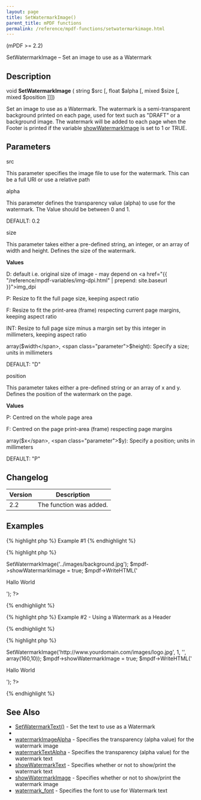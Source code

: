 ```yaml
---
layout: page
title: SetWatermarkImage()
parent_title: mPDF functions
permalink: /reference/mpdf-functions/setwatermarkimage.html
---
```


<div id="bpmbook" class="bpmbook" style="direction:ltr;">
<div class="topic_user_field">
<div id="U0">
<p>(mPDF &gt;= 2.2)</p>
<p>SetWatermarkImage – Set an image to use as a Watermark</p>
<h2>Description</h2>

<div class="alert alert-info" role="alert">void <b>SetWatermarkImage</b> ( string <span class="parameter">$src</span> [, float <span class="parameter">$alpha</span> [, mixed <span class="parameter">$size</span> [, mixed <span class="parameter">$position</span> ]]])</div>
<p>Set an image to use as a Watermark. The watermark is a semi-transparent background printed on each page, used for text such as "DRAFT" or a background image. The watermark will be added to each page when the Footer is printed if the variable <a href="{{ "/reference/mpdf-variables/showwatermarktext.html" | prepend: site.baseurl }}">showWatermarkImage</a> is set to 1 or <span class="smallblock">TRUE</span>.&nbsp;</p>
<h2>Parameters</h2>
<p class="manual_param_dt"><span class="parameter">src</span></p>
<p class="manual_param_dd">This parameter specifies the image file to use for the watermark. This can be a full URI or use a relative path<span class="smallblock">

</span></p>
<p class="manual_param_dt"><span class="parameter">alpha</span></p>
<p class="manual_param_dd">This parameter defines the transparency value (alpha) to use for the watermark. The Value should be between 0 and 1.

<span class="smallblock">DEFAULT</span>: 0.2</p>
<p class="manual_param_dt"><span class="parameter">size</span></p>
<p class="manual_param_dd">This parameter takes either a pre-defined string, an integer, or an array of width and height. Defines the size of the watermark.</p>
<p class="manual_param_dd"><b>Values</b>

D: default i.e. original size of image - may depend on <a href="{{ "/reference/mpdf-variables/img-dpi.html" | prepend: site.baseurl }}">img_dpi</a>

P: Resize to fit the full page size, keeping aspect ratio

F: Resize to fit the print-area (frame) respecting current page margins, keeping aspect ratio

<span class="smallblock">INT</span>: Resize to full page size minus a margin set by this integer in millimeters, keeping aspect ratio

array(<span class="parameter">$width</span>, <span class="parameter">$height</span>): Specify a size; units in millimeters

<span class="smallblock">DEFAULT</span>: "D"</p>
<p class="manual_param_dt"><span class="parameter">position</span></p>
<p class="manual_param_dd">This parameter takes either a pre-defined string or an array of <span class="parameter">x</span> and <span class="parameter">y</span>. Defines the position of the watermark on the page.</p>
<p class="manual_param_dd"><b>Values</b>

P: Centred on the whole page area

F: Centred on the page print-area (frame) respecting page margins

array(<span class="parameter">$x</span>, <span class="parameter">$y</span>): Specify a position; units in millimeters

<span class="smallblock">DEFAULT</span>: "P"</p>
<h2>Changelog</h2>
<table class="bpmTopic"> <thead>
<tr> <th>Version</th><th>Description</th> </tr>
</thead> <tbody>
<tr>
<td>2.2</td>
<td>The function was added.</td>
</tr>
</tbody> </table>
<h2>Examples</h2>

{% highlight php %}
Example #1
{% endhighlight %}

{% highlight php %}
<?php

<?php

$mpdf=new mPDF();

$mpdf->SetWatermarkImage('../images/background.jpg');

$mpdf->showWatermarkImage = true;

$mpdf->WriteHTML('<p>Hallo World</p>');

?>
{% endhighlight %}

{% highlight php %}
Example #2 - Using a Watermark as a Header

{% endhighlight %}

{% highlight php %}
<?php

<?php

$mpdf=new mPDF('','A4','','',20,20,50,10);

// Setting transparency to 1, and exact positioning, you can use a Watermark Image as a 'Header'

// Note that the page top-margin is set to accomodate the image

$mpdf->SetWatermarkImage('http://www.yourdomain.com/images/logo.jpg', 1, '', array(160,10));

$mpdf->showWatermarkImage = true;

$mpdf->WriteHTML('<p>Hallo World</p>');

?>
{% endhighlight %}

<h2>See Also</h2>
<ul>
<li class="manual_boxlist"><a href="{{ "/reference/mpdf-functions/setwatermarktext.html" | prepend: site.baseurl }}">SetWatermarkText()</a> - Set the text to use as a Watermark</li>
<li class="manual_boxlist"><a href="{{ "/reference/mpdf-functions/setwatermarktext.html" | prepend: site.baseurl }}"></a></li>
<li class="manual_boxlist"><a href="{{ "/reference/mpdf-variables/watermarkimagealpha.html" | prepend: site.baseurl }}">watermarkImageAlpha</a> - Specifies the transparency (alpha value) for the watermark image</li>
<li class="manual_boxlist"><a href="{{ "/reference/mpdf-variables/watermarktextalpha.html" | prepend: site.baseurl }}">watermarkTextAlpha</a> - Specifies the transparency (alpha value) for the watermark text</li>
<li class="manual_boxlist"><a href="{{ "/reference/mpdf-variables/showwatermarktext.html" | prepend: site.baseurl }}">showWatermarkText</a> - Specifies whether or not to show/print the watermark text

</li>
<li class="manual_boxlist"><a href="{{ "/reference/mpdf-variables/showwatermarktext.html" | prepend: site.baseurl }}">showWatermarkImage</a> - Specifies whether or not to show/print the watermark image</li>
<li class="manual_boxlist"><a href="{{ "/reference/mpdf-variables/watermark-font.html" | prepend: site.baseurl }}">watermark_font</a> - Specifies the font to use for Watermark text</li>
</ul>
</div>
</div>

